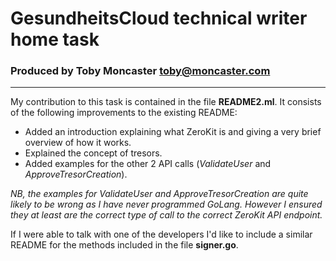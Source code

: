 # GesundheitsCloud technical writer home task 

### Produced by Toby Moncaster [toby@moncaster.com](mailto:toby@moncaster.com)

-------

My contribution to this task is contained in the file **README2.ml**. It consists of the following improvements to the existing README:

- Added an introduction explaining what ZeroKit is and giving a very brief overview of how it works.
- Explained the concept of tresors.
- Added examples for the other 2 API calls (*ValidateUser* and *ApproveTresorCreation*).

*NB, the examples for ValidateUser and ApproveTresorCreation are quite likely to be wrong as I have never programmed GoLang. However I ensured they at least are the correct type of call to the correct ZeroKit API endpoint.*

If I were able to talk with one of the developers I'd like to include a similar README for the methods included in the file **signer.go**.